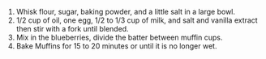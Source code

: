 1. Whisk flour, sugar, baking powder, and a little salt in a large bowl.
2. 1/2 cup of oil, one egg, 1/2 to 1/3 cup of milk, and salt and vanilla extract then stir with a fork until blended.
3. Mix in the blueberries, divide the batter between muffin cups. 
4. Bake Muffins for 15 to 20 minutes or until it is no longer wet.